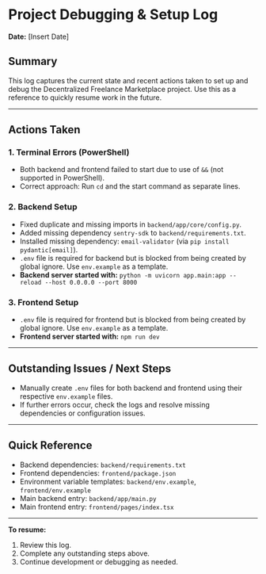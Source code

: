 # Project Debugging & Setup Log

**Date:** [Insert Date]

## Summary
This log captures the current state and recent actions taken to set up and debug the Decentralized Freelance Marketplace project. Use this as a reference to quickly resume work in the future.

---

## Actions Taken

### 1. Terminal Errors (PowerShell)
- Both backend and frontend failed to start due to use of `&&` (not supported in PowerShell).
- Correct approach: Run `cd` and the start command as separate lines.

### 2. Backend Setup
- Fixed duplicate and missing imports in `backend/app/core/config.py`.
- Added missing dependency `sentry-sdk` to `backend/requirements.txt`.
- Installed missing dependency: `email-validator` (via `pip install pydantic[email]`).
- `.env` file is required for backend but is blocked from being created by global ignore. Use `env.example` as a template.
- **Backend server started with:** `python -m uvicorn app.main:app --reload --host 0.0.0.0 --port 8000`

### 3. Frontend Setup
- `.env` file is required for frontend but is blocked from being created by global ignore. Use `env.example` as a template.
- **Frontend server started with:** `npm run dev`

---

## Outstanding Issues / Next Steps
- Manually create `.env` files for both backend and frontend using their respective `env.example` files.
- If further errors occur, check the logs and resolve missing dependencies or configuration issues.

---

## Quick Reference
- Backend dependencies: `backend/requirements.txt`
- Frontend dependencies: `frontend/package.json`
- Environment variable templates: `backend/env.example`, `frontend/env.example`
- Main backend entry: `backend/app/main.py`
- Main frontend entry: `frontend/pages/index.tsx`

---

**To resume:**
1. Review this log.
2. Complete any outstanding steps above.
3. Continue development or debugging as needed. 